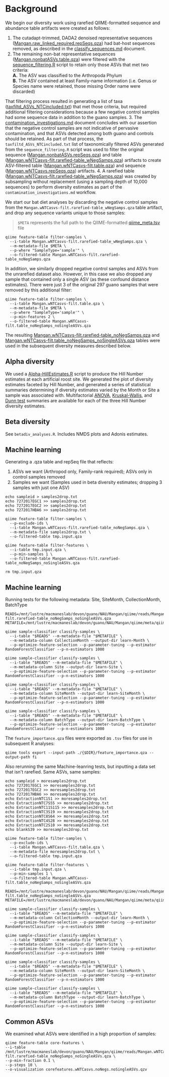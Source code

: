 # Background
We begin our diversity work using rarefied QIIME-formatted sequence and abundance table artifacts were created as follows:
1. The cutadapt-trimmed, DADA2 denoised representative sequences ([Mangan.raw_linked_required.repSeqs.qza](https://github.com/devonorourke/mysosoup/blob/master/data/qiime_qza/seqs/Mangan.raw_linked_required.repSeqs.qza)) had bat-host sequences removed, as described in the [classify_sequences.md](https://github.com/devonorourke/mysosoup/blob/master/docs/classify_sequences.md) document.
2. The remaining non-bat representative sequences ([Mangan.nonbatASVs.table.qza](https://github.com/devonorourke/mysosoup/blob/master/data/qiime_qza/asvTables/Mangan.nonbatASVs.table.qza)) were filtered with the [sequence_filtering.R](https://github.com/devonorourke/mysosoup/blob/master/scripts/r_scripts/sequence_filtering.R) script to retain only those ASVs that met two criteria:  
  **A.** The ASV was classified to the Arthropoda Phylum  
  **B.** The ASV contained at least Family-name information (i.e. Genus or Species name were retained, those missing Order name were discarded)  

  That filtering process resulted in generating a list of taxa ([taxfiltd_ASVs_NTCincluded.txt](https://github.com/devonorourke/mysosoup/blob/master/data/taxonomy/taxfiltd_ASVs_NTCincluded.txt)) that met those criteria, but required additional filtering considerations because a few negative control samples had some sequence data in addition to the guano samples.
3. The [contamination_investigations.md](https://github.com/devonorourke/mysosoup/blob/master/docs/contamination_investigations.md) document concludes with our assertion that the negative control samples are not indicative of pervasive contamination, and that ASVs detected among both guano and controls should be retained. As part of that process, the `taxfiltd_ASVs_NTCincluded.txt` list of taxonomically filtered ASVs generated from the `sequence_filtering.R` script was used to filter the original sequence ([Mangan.nonbatASVs.repSeqs.qza](https://github.com/devonorourke/mysosoup/blob/master/data/qiime_qza/seqs/Mangan.nonbatASVs.repSeqs.qza)) and table ([Mangan.wNTCasvs-filt.rarefied-table_wNegSamps.qza](https://github.com/devonorourke/mysosoup/blob/master/data/qiime_qza/asvTables/Mangan.wNTCasvs-filt.rarefied-table_wNegSamps.qza)) artifacts to create ASV-filtered table ([Mangan.wNTCasvs-filt.table.qza](https://github.com/devonorourke/mysosoup/blob/master/data/qiime_qza/asvTables/Mangan.wNTCasvs-filt.table.qza)) and sequence ([Mangan.wNTCasvs.repSeqs.qza](https://github.com/devonorourke/mysosoup/blob/master/data/qiime_qza/seqs/Mangan.wNTCasvs.repSeqs.qza)) artifacts.
4. A rarefied table ([Mangan.wNTCasvs-filt.rarefied-table_wNegSamps.qza](https://github.com/devonorourke/mysosoup/blob/master/data/qiime_qza/asvTables/Mangan.wNTCasvs-filt.rarefied-table_wNegSamps.qza)) was created by subsampling without replacement (using a sampling depth of 10,000 sequences) to perform diversity estimates as part of the `contamination_investigations.md` workflow.

We start our bat diet analyses by discarding the negative control samples from the `Mangan.wNTCasvs-filt.rarefied-table_wNegSamps.qza` table artifact, and drop any sequence variants unique to those samples:

> `$META` represents the full path to the QIIME-formatted [qiime_meta.tsv](https://github.com/devonorourke/mysosoup/blob/master/data/metadata/qiime_meta.tsv) file

```
qiime feature-table filter-samples \
  --i-table Mangan.wNTCasvs-filt.rarefied-table_wNegSamps.qza \
  --m-metadata-file $META \
  --p-where "SampleType='sample'" \
  --o-filtered-table Mangan.wNTCasvs-filt.rarefied-table_noNegSamps.qza
```

In addition, we similarly dropped negative control samples and ASVs from the unrarefied dataset also. However, in this case we also dropped any sample that contained only a single ASV (as these confound distance estimates). There were just 3 of the original 297 guano samples that were removed by this additional filter:
```
qiime feature-table filter-samples \
  --i-table Mangan.wNTCasvs-filt.table.qza \
  --m-metadata-file $META \
  --p-where "SampleType='sample'" \
  --p-min-features 2 \
  --o-filtered-table Mangan.wNTCasvs-filt.table_noNegSamps_noSingleASVs.qza
```

The resulting [Mangan.wNTCasvs-filt.rarefied-table_noNegSamps.qza]() and [Mangan.wNTCasvs-filt.table_noNegSamps_noSingleASVs.qza]() tables were used in the subsequent diversity measures described below.

## Alpha diversity
We used a [Alpha-HillEstimates.R](https://github.com/devonorourke/mysosoup/blob/master/scripts/r_scripts/Alpha-HillEstimates.R) script to produce the Hill Number estimates at each artificial roost site. We generated the plot of diversity estimates faceted by Hill Number, and generated a series of statistical summaries determining if diversity estimates varied by the Month or Site a sample was associated with. Multifactorial [ANOVA](https://github.com/devonorourke/mysosoup/tree/master/data/text_tables/anovas), [Kruskal-Wallis](https://github.com/devonorourke/mysosoup/tree/master/data/text_tables/kruskal), and [Dunn test](https://github.com/devonorourke/mysosoup/tree/master/data/text_tables/dunn) summaries are available for each of the three Hill Number diversity estimates.

## Beta diversity
See `betadiv_analyses.R`. Includes NMDS plots and Adonis estimates.

## Machine learning
Generating a .qza table and repSeq file that reflects:
  1. ASVs we want (Arthropod only, Family-rank required); ASVs only in control samples removed
  2. Samples we want (Samples used in beta diversity estimates; dropping 3 samples with just one ASV)

```
echo sampleid > samples2drop.txt
echo 7272017EGC1 >> samples2drop.txt
echo 7272017EGC2 >> samples2drop.txt
echo 7272017HBA6 >> samples2drop.txt

qiime feature-table filter-samples \
  --p-exclude-ids \
  --i-table Mangan.wNTCasvs-filt.rarefied-table_noNegSamps.qza \
  --m-metadata-file samples2drop.txt \
  --o-filtered-table tmp.input.qza

qiime feature-table filter-features \
  --i-table tmp.input.qza \
  --p-min-samples 1 \
  --o-filtered-table Mangan.wNTCasvs-filt.rarefied-table_noNegSamps_noSingleASVs.qza

rm tmp.input.qza  
```

## Machine learning

Running tests for the following metadata: Site, SiteMonth, CollectionMonth, BatchType

```
READS=/mnt/lustre/macmaneslab/devon/guano/NAU/Mangan/qiime/reads/Mangan.wNTCasvs-filt.rarefied-table_noNegSamps_noSingleASVs.qza
METAFILE=/mnt/lustre/macmaneslab/devon/guano/NAU/Mangan/qiime/meta/qiime_meta.tsv

qiime sample-classifier classify-samples \
  --i-table "$READS" --m-metadata-file "$METAFILE" \
  --m-metadata-column CollectionMonth --output-dir learn-Month \
  --p-optimize-feature-selection --p-parameter-tuning --p-estimator RandomForestClassifier --p-n-estimators 1000

qiime sample-classifier classify-samples \
  --i-table "$READS" --m-metadata-file "$METAFILE" \
  --m-metadata-column Site --output-dir learn-Site \
  --p-optimize-feature-selection --p-parameter-tuning --p-estimator RandomForestClassifier --p-n-estimators 1000

qiime sample-classifier classify-samples \
  --i-table "$READS" --m-metadata-file "$METAFILE" \
  --m-metadata-column SiteMonth --output-dir learn-SiteMonth \
  --p-optimize-feature-selection --p-parameter-tuning --p-estimator RandomForestClassifier --p-n-estimators 1000

qiime sample-classifier classify-samples \
  --i-table "$READS" --m-metadata-file "$METAFILE" \
  --m-metadata-column BatchType --output-dir learn-BatchType \
  --p-optimize-feature-selection --p-parameter-tuning --p-estimator RandomForestClassifier --p-n-estimators 1000
```

The `feature_importance.qza` files were exported as `.tsv` files for use in subsequent R analyses:
```
qiime tools export --input-path ./{$DIR}/feature_importance.qza --output-path fi
```

Also rerunning the same Machine-leanring tests, but inputting a data set that isn't rarefied. Same ASVs, same samples:
```
echo sampleid > moresamples2drop.txt
echo 7272017EGC1 >> moresamples2drop.txt
echo 7272017EGC2 >> moresamples2drop.txt
echo 7272017HBA6 >> moresamples2drop.txt
echo ExtractionNTC1S1 >> moresamples2drop.txt
echo ExtractionNTC7S55 >> moresamples2drop.txt
echo ExtractionNTC11S115 >> moresamples2drop.txt
echo ExtractionNTC3S19 >> moresamples2drop.txt
echo ExtractionNTC8S64 >> moresamples2drop.txt
echo ExtractionNTC4S28 >> moresamples2drop.txt
echo ExtractionNTC2S10 >> moresamples2drop.txt
echo blankS39 >> moresamples2drop.txt

qiime feature-table filter-samples \
  --p-exclude-ids \
  --i-table Mangan.wNTCasvs-filt.table.qza \
  --m-metadata-file moresamples2drop.txt \
  --o-filtered-table tmp.input.qza

qiime feature-table filter-features \
  --i-table tmp.input.qza \
  --p-min-samples 1 \
  --o-filtered-table Mangan.wNTCasvs-filt.table_noNegSamps_noSingleASVs.qza

READS=/mnt/lustre/macmaneslab/devon/guano/NAU/Mangan/qiime/reads/Mangan.wNTCasvs-filt.table_noNegSamps_noSingleASVs.qza
METAFILE=/mnt/lustre/macmaneslab/devon/guano/NAU/Mangan/qiime/meta/qiime_meta.tsv

qiime sample-classifier classify-samples \
  --i-table "$READS" --m-metadata-file "$METAFILE" \
  --m-metadata-column CollectionMonth --output-dir learn-Month \
  --p-optimize-feature-selection --p-parameter-tuning --p-estimator RandomForestClassifier --p-n-estimators 1000

qiime sample-classifier classify-samples \
  --i-table "$READS" --m-metadata-file "$METAFILE" \
  --m-metadata-column Site --output-dir learn-Site \
  --p-optimize-feature-selection --p-parameter-tuning --p-estimator RandomForestClassifier --p-n-estimators 1000

qiime sample-classifier classify-samples \
  --i-table "$READS" --m-metadata-file "$METAFILE" \
  --m-metadata-column SiteMonth --output-dir learn-SiteMonth \
  --p-optimize-feature-selection --p-parameter-tuning --p-estimator RandomForestClassifier --p-n-estimators 1000

qiime sample-classifier classify-samples \
  --i-table "$READS" --m-metadata-file "$METAFILE" \
  --m-metadata-column BatchType --output-dir learn-BatchType \
  --p-optimize-feature-selection --p-parameter-tuning --p-estimator RandomForestClassifier --p-n-estimators 1000
```


## Common ASVs
We examined what ASVs were identified in a high proportion of samples:

```
qiime feature-table core-features \
--i-table /mnt/lustre/macmaneslab/devon/guano/NAU/Mangan/qiime/reads/Mangan.wNTCasvs-filt.rarefied-table_noNegSamps_noSingleASVs.qza \
--p-min-fraction 0.1 \
--p-steps 10 \
--o-visualization corefeatures.wNTCasvs.noNegs.noSingleASVs.qzv
```
